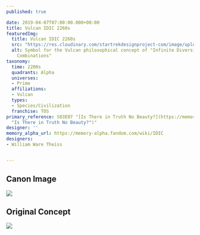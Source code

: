 ```yaml
---
published: true

date: 2019-04-07T07:00:00.000+00:00
title: Vulcan IDIC 2260s
featuredImg:
  title: Vulcan IDIC 2260s
  src: "https://res.cloudinary.com/startrekdesignproject-com/image/upload/v1555451839/Vulcan-IDIC2260s.png"
  alt: Symbol for the Vulcan philosophical concept of "Infinite Diversity in Infinite
    Combinations"
taxonomy:
  time: 2200s
  quadrants: Alpha
  universes:
  - Prime
  affiliations:
  - Vulcan
  types:
  - Species/Civilization
  franchise: TOS
primary_reference: S03E07 "[Is There in Truth No Beauty?](https://memory-alpha.fandom.com/wiki/Is_There_in_Truth_No_Beauty%3F
  "Is There in Truth No Beauty?")"
designer: ''
memory_alpha_url: https://memory-alpha.fandom.com/wiki/IDIC
designers:
- William Ware Theiss


---
```

## Canon Image

![](https://res.cloudinary.com/startrekdesignproject-com/image/upload/v1555451839/Vulcan-IDIC2260s1.jpg)

## Original Concept

![](https://res.cloudinary.com/startrekdesignproject-com/image/upload/v1555451838/Vulcan-IDIC2260sRef.jpg)